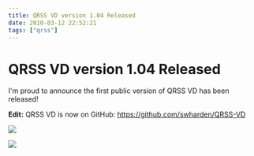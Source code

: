 ```yaml
---
title: QRSS VD version 1.04 Released
date: 2010-03-12 22:52:21
tags: ["qrss"]
---
```


# QRSS VD version 1.04 Released

I'm proud to announce the first public version of QRSS VD has been released!

__Edit:__ QRSS VD is now on GitHub: <https://github.com/swharden/QRSS-VD>

<div class="text-center">

[![](qrss_vd_resume_thumb.jpg)](qrss_vd_resume.png)

</div>

<div class="text-center img-border">

[![](sampleCapture_thumb.jpg)](sampleCapture.png)

</div>